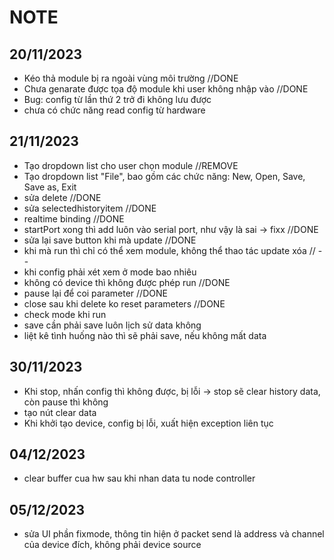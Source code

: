 ﻿# NOTE

## 20/11/2023
- Kéo thả module bị ra ngoài vùng môi trường //DONE 
- Chưa genarate được tọa độ module khi user không nhập vào //DONE
- Bug: config từ lần thứ 2 trở đi không lưu được 
- chưa có chức năng read config từ hardware
## 21/11/2023
- Tạo dropdown list cho user chọn module //REMOVE
- Tạo dropdown list "File", bao gồm các chức năng: New, Open, Save, Save as, Exit
- sửa delete //DONE
- sửa selectedhistoryitem //DONE
- realtime binding //DONE
- startPort xong thì add luôn vào serial port, như vậy là sai -> fixx //DONE
- sửa lại save button khi mà update //DONE
- khi mà run thì chỉ có thể xem module, không thể thao tác update xóa // --
- khi config phải xét xem ở mode bao nhiêu
- không có device thì không được phép run //DONE
- pause lại để coi parameter //DONE
- close sau khi delete ko reset parameters //DONE
- check mode khi run 
- save cần phải save luôn lịch sử data không 
- liệt kê tình huống nào thì sẽ phải save, nếu không mất data


## 30/11/2023
- Khi stop, nhấn config thì không được, bị lỗi -> stop sẽ clear history data, còn pause thì không
- tạo nút clear data 
- Khi khởi tạo device, config bị lỗi, xuất hiện exception liên tục

## 04/12/2023
- clear buffer cua hw sau khi nhan data tu node controller

## 05/12/2023
- sửa UI phần fixmode, thông tin hiện ở packet send là address và channel của device đích, không phải device source


